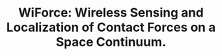 ---
layout: publication
title: 'WiForce: Wireless Sensing and Localization of Contact Forces on a Space Continuum.'
short_title: 'WiForce: Wireless Sensing and Localization of Contact Forces on a Space
  Continuum.'
authors: A Gupta, C Girerd, M Dunna, Q Zhang, R Subbaraman, T Morimoto, D Bharadia,
conference: NSDI 2021 (Acceptance rate 15% -- 40 papers accepted out of 255 submitted)
confurl: https://doi.org/10.1145/2486001
paper: /files/papers/nsdi21-wiforce.pdf
tags: Uncategorized
---